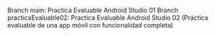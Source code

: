 Branch main: Practica Evaluable Android Studio 01
Branch practicaEvaluable02: Practica Evaluable Android Studio 02 (Práctica evaluable de una app móvil con funcionalidad completa)
